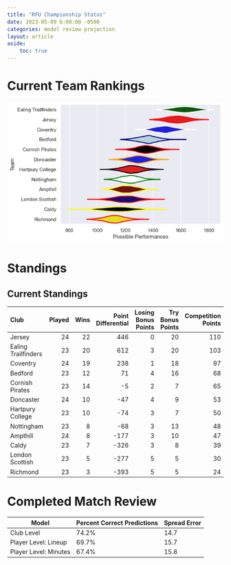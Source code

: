 ```yaml
---  
title: "RFU Championship Status"  
date: 2023-05-09 6:00:00 -0500  
categories: model review projection  
layout: article  
aside:  
    toc: true  
---
```

# Current Team Rankings


![Club Rankings](plots/rankings_RFU-Championship-2022.png)
# Standings

## Current Standings


| Club                |   Played |   Wins |   Point Differential |   Losing Bonus Points |   Try Bonus Points |   Competition Points |
|:--------------------|---------:|-------:|---------------------:|----------------------:|-------------------:|---------------------:|
| Jersey              |       24 |     22 |                  446 |                     0 |                 20 |                  110 |
| Ealing Trailfinders |       23 |     20 |                  612 |                     3 |                 20 |                  103 |
| Coventry            |       24 |     19 |                  238 |                     1 |                 18 |                   97 |
| Bedford             |       23 |     12 |                   71 |                     4 |                 16 |                   68 |
| Cornish Pirates     |       23 |     14 |                   -5 |                     2 |                  7 |                   65 |
| Doncaster           |       24 |     10 |                  -47 |                     4 |                  9 |                   53 |
| Hartpury College    |       23 |     10 |                  -74 |                     3 |                  7 |                   50 |
| Nottingham          |       23 |      8 |                  -68 |                     3 |                 13 |                   48 |
| Ampthill            |       24 |      8 |                 -177 |                     3 |                 10 |                   47 |
| Caldy               |       23 |      7 |                 -326 |                     3 |                  8 |                   39 |
| London Scottish     |       23 |      5 |                 -277 |                     5 |                  5 |                   30 |
| Richmond            |       23 |      3 |                 -393 |                     5 |                  5 |                   24 |



# Completed Match Review


| Model | Percent Correct Predictions | Spread Error |
| ------ | ------ | ------ |
| Club Level | 74.2% | 14.7 |
| Player Level: Lineup | 69.7% | 15.7 |
| Player Level: Minutes | 67.4% | 15.8 |

